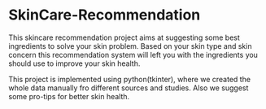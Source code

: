 # SkinCare-Recommendation
This skincare recommendation project aims at suggesting some best ingredients to solve your skin problem.
Based on your skin type and skin concern this recommendation system will left you with the ingredients you should 
use to improve your skin health.

This project is implemented using python(tkinter), where we created the whole data manually fro different sources and studies.
Also we suggest some pro-tips for better skin health.
